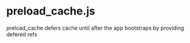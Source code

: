 # preload_cache.js
preload_cache defers cache until after the app bootstraps by providing defered refs

